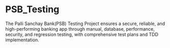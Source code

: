 # PSB_Testing
The Palli Sanchay Bank(PSB) Testing Project ensures a secure, reliable, and high-performing banking app through manual, database, performance, security, and regression testing, with comprehensive test plans and TDD implementation.
